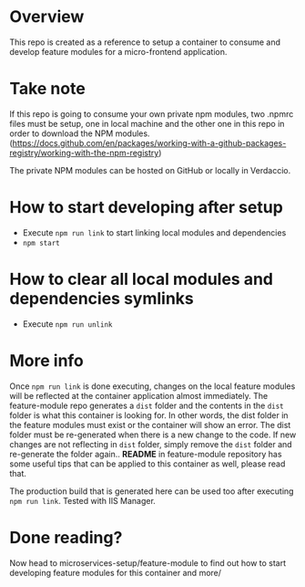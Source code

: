 # Overview

This repo is created as a reference to setup a container to consume and develop feature modules for a micro-frontend application.

# Take note

If this repo is going to consume your own private npm modules, two .npmrc files must be setup, one in local machine and the other one in this repo in order to download the NPM modules. (https://docs.github.com/en/packages/working-with-a-github-packages-registry/working-with-the-npm-registry)

The private NPM modules can be hosted on GitHub or locally in Verdaccio.

# How to start developing after setup

- Execute `npm run link` to start linking local modules and dependencies
- `npm start`

# How to clear all local modules and dependencies symlinks

- Execute `npm run unlink`

# More info

Once `npm run link` is done executing, changes on the local feature modules will be reflected at the container application almost immediately. 
The feature-module repo generates a `dist` folder and the contents in the `dist` folder is what this container is looking for.
In other words, the dist folder in the feature modules must exist or the container will show an error.
The dist folder must be re-generated when there is a new change to the code. If new changes are not reflecting in `dist` folder, simply remove the `dist` folder and re-generate the folder again..
**README** in feature-module repository has some useful tips that can be applied to this container as well, please read that. 

The production build that is generated here can be used too after executing `npm run link`. Tested with IIS Manager.

# Done reading?
Now head to microservices-setup/feature-module to find out how to start developing feature modules for this container and more/


